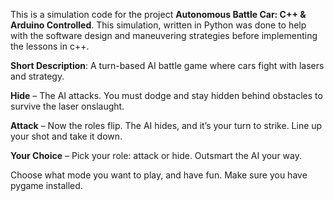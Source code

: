 This is a simulation code for the project **Autonomous Battle Car: C++ & Arduino Controlled**. 
This simulation, written in Python was done to help with the software design and maneuvering strategies before implementing the lessons in c++.

**Short Description**:
A turn-based AI battle game where cars fight with lasers and strategy.

  **Hide** – The AI attacks. You must dodge and stay hidden behind obstacles to survive the laser onslaught.

  **Attack** – Now the roles flip. The AI hides, and it’s your turn to strike. Line up your shot and take it down.

  **Your Choice** – Pick your role: attack or hide. Outsmart the AI your way.

Choose what mode you want to play, and have fun.
Make sure you have pygame installed.
